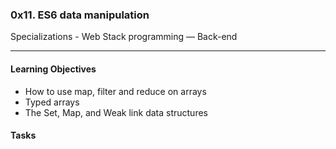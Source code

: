 ### 0x11. ES6 data manipulation
Specializations - Web Stack programming ― Back-end
___

#### Learning Objectives
- How to use map, filter and reduce on arrays
- Typed arrays
- The Set, Map, and Weak link data structures

#### Tasks
